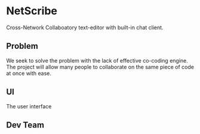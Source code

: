 # NetScribe
Cross-Network Collaboatory text-editor with built-in chat client.

## Problem
We seek to solve the problem with the lack of effective co-coding engine. The
project will allow many people to collaborate on the same piece of code at once
with ease.

## UI
The user interface 


## Dev Team
